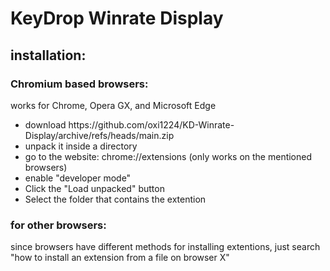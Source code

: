 <h1>KeyDrop Winrate Display</h1>
<h2>installation:</h2>
<h3>Chromium based browsers:</h3>
<p>works for Chrome, Opera GX, and Microsoft Edge
<ul>
<li>download https://github.com/oxi1224/KD-Winrate-Display/archive/refs/heads/main.zip</li>
<li>unpack it inside a directory</li>
<li>go to the website: chrome://extensions (only works on the mentioned browsers)</li>
<li>enable "developer mode"</li>
<li>Click the "Load unpacked" button</li>
<li>Select the folder that contains the extention</li>
</ul>
</p>
<h3>for other browsers:</h3>
<p>since browsers have different methods for installing extentions, just search "how to install an extension from a file on browser X"</p>